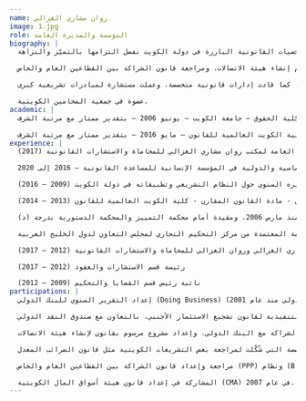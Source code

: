 ```yaml
---
name: روان مشاري الغزالي
image: 1.jpg
role: المؤسسة والمديرة العامة
biography: |
  تتمتع الأستاذة روان مشاري الغزالي بمسيرة قانونية تمتد لما يقرب من عقدين من الزمن، ولا تزال تُشكّل قوة دافعة في مجال الإصلاح القانوني والاستشارات والدفاع عن الحقوق. وقد رسّخت مكانتها كإحدى الشخصيات القانونية البارزة في دولة الكويت بفضل التزامها بالتميّز والنزاهة.

  على مدار مسيرتها المهنية، ساهمت الأستاذة الغزالي بشكل كبير في تطوير المشهد القانوني الكويتي، من خلال تعاونها مع مؤسسات دولية مثل البنك الدولي وصندوق النقد الدولي في مجال تطوير التشريعات. ولعبت دورًا محوريًا في صياغة أطر قانونية مهمة، منها قانون تشجيع الاستثمار الأجنبي، ومرسوم إنشاء هيئة الاتصالات، ومراجعة قانون الشراكة بين القطاعين العام والخاص (PPP).

  تشمل خبراتها الاستشارات القانونية، والتحكيم، وقانون العقود، كما قادت إدارات قانونية متخصصة، وعملت مستشارة لمبادرات تشريعية كبرى.

  عضوة في جمعية المحامين الكويتية.
academic: |
  بكالوريوس في القانون – كلية الحقوق – جامعة الكويت – يونيو 2006 – بتقدير ممتاز مع مرتبة الشرف.

  ماجستير في القانون الخاص – كلية الكويت العالمية للقانون – مايو 2016 – بتقدير ممتاز مع مرتبة الشرف.
experience: |
  المؤسسة والمديرة العامة لمكتب روان مشاري الغزالي للمحاماة والاستشارات القانونية (2017)

  المديرة التنفيذية ومنسقة العلاقات الدبلوماسية والدولية في المؤسسة الإنسانية للمساعدة القانونية – 2016 إلى 2020

  مستشارة للبنك الدولي في إعداد تقريره السنوي حول النظام التشريعي وتطبيقاته في دولة الكويت (2009 – 2016)

  أستاذة مساعدة في تدريس طلاب البكالوريوس في القانون - مادة القانون المقارن - كلية الكويت العالمية للقانون (2013 – 2014)

  محامية ممارِسة منذ مارس 2006، ومقيدة أمام محكمة التمييز والمحكمة الدستورية بدرجة (د)

  اجتازت المراحل الخمس لإعداد المحكّمة المعتمدة من مركز التحكيم التجاري لمجلس التعاون لدول الخليج العربية

  شريكة في مكتب مشاري الغزالي وروان الغزالي للمحاماة والاستشارات القانونية (2012 – 2017)

  رئيسة قسم الاستشارات والعقود (2012 – 2017)

  نائبة رئيس قسم القضايا والتحكيم (2009 – 2012)
participations: |
  إعداد التقرير السنوي للبنك الدولي (Doing Business) المتعلّق بدولة الكويت، وذلك من خلال دراسة وتحليل النظام التشريعي واللوائح التنفيذية والقرارات ذات الصلة، وكتابة تقارير تتضمّن أبرز التحديات التي تعيق التنفيذ، مع تقديم التوصيات المناسبة، من عام 2007 إلى 2013 (ويُذكر أن المكتب يقدّم هذه الخدمة للبنك الدولي منذ عام 2001).

  إعداد اللوائح التنفيذية لقانون تشجيع الاستثمار الأجنبي، بالتعاون مع صندوق النقد الدولي.

  إعداد استراتيجية الاتصالات لدولة الكويت بالشراكة مع البنك الدولي، وإعداد مشروع مرسوم بقانون لإنشاء هيئة الاتصالات.

  المشاركة في اللجان المتخصصة التي شُكّلت لمراجعة بعض التشريعات الكويتية مثل قانون الضرائب المعدل.

  مراجعة وإعداد قانون الشراكة بين القطاعين العام والخاص (PPP) ونظام (B.O.T.) كمستشارة للبنك الدولي ووزارة المالية الكويتية، 2006.

  المشاركة في إعداد قانون هيئة أسواق المال الكويتية (CMA) في عام 2007.
---
```

